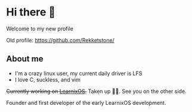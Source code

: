 # Hi there 👋

Welcome to my new profile

Old profile: https://github.com/Rekketstone/
<!--
**cowmonk/cowmonk** is a ✨ _special_ ✨ repository because its `README.md` (this file) appears on your GitHub profile.

Here are some ideas to get you started:

- 🔭 I’m currently working on ...
- 🌱 I’m currently learning ...
- 👯 I’m looking to collaborate on ...
- 🤔 I’m looking for help with ...
- 💬 Ask me about ...
- 📫 How to reach me: ...
- 😄 Pronouns: ...
- ⚡ Fun fact: ...
-->
## About me
- I'm a crazy linux user, my current daily driver is LFS
- I love C, suckless, and vim

~~Currently working on [LearnixOS](https://learnixos.github.io).~~
Taken up 👨‍🌾. See you on the other side. 

Founder and first developer of the early LearnixOS development.
